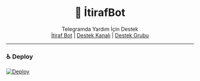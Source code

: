 <div align="center">
  <h1>💌 İtirafBot</h1>
</div>
<p align="center">
    Telegramda Yardım İçin Destek 
    <br>
        <a href="https://t.me/eitirattelegrambot">İtiraf Bot</a> |
        <a href="https://t.me/eitirafkanal">Destek Kanalı</a> |
        <a href="https://t.me/eitirafdestek">Destek Grubu</a>
    <br>
</p>

----
### ♿ Deploy
[![Deploy](https://www.herokucdn.com/deploy/button.svg)](https://heroku.com/deploy?template=https://github.com/yunusmka/EtirafBot-RoBotlarimTg)



